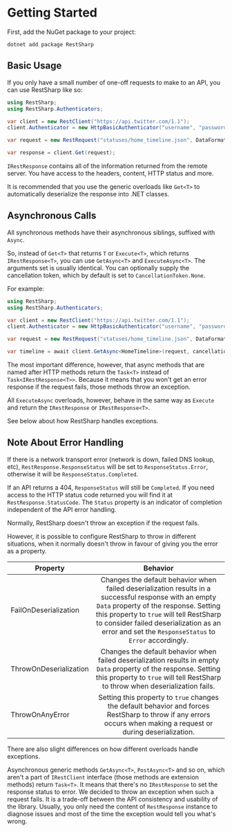 # Getting Started

First, add the NuGet package to your project:

```
dotnet add package RestSharp
```

## Basic Usage

If you only have a small number of one-off requests to make to an API, you can use RestSharp like so:

```csharp
using RestSharp;
using RestSharp.Authenticators;

var client = new RestClient("https://api.twitter.com/1.1");
client.Authenticator = new HttpBasicAuthenticator("username", "password");

var request = new RestRequest("statuses/home_timeline.json", DataFormat.Json);

var response = client.Get(request);
```

`IRestResponse` contains all of the information returned from the remote server. 
You have access to the headers, content, HTTP status and more. 

It is recommended that you use the generic overloads like `Get<T>` to automatically deserialize the response into .NET classes. 

## Asynchronous Calls

All synchronous methods have their asynchronous siblings, suffixed with `Async`.

So, instead of `Get<T>` that returns `T` or `Execute<T>`, which returns `IRestResponse<T>`,
you can use `GetAsync<T>` and `ExecuteAsync<T>`. The arguments set is usually identical.
You can optionally supply the cancellation token, which by default is set to `CancellationToken.None`.

For example:

```csharp
using RestSharp;
using RestSharp.Authenticators;

var client = new RestClient("https://api.twitter.com/1.1");
client.Authenticator = new HttpBasicAuthenticator("username", "password");

var request = new RestRequest("statuses/home_timeline.json", DataFormat.Json);

var timeline = await client.GetAsync<HomeTimeline>(request, cancellationToken);
```

The most important difference, however, that async methods that are named after
HTTP methods return the `Task<T>` instead of `Task<IRestResponse<T>>`. Because it
means that you won't get an error response if the request fails, those methods
throw an exception.

All `ExecuteAsync` overloads, however, behave in the same way as `Execute` and return
the `IRestResponse` or `IRestResponse<T>`.

See below about how RestSharp handles exceptions.

## Note About Error Handling

If there is a network transport error (network is down, failed DNS lookup, etc), `RestResponse.ResponseStatus` will be set to `ResponseStatus.Error`, otherwise it will be `ResponseStatus.Completed`. 

If an API returns a 404, `ResponseStatus` will still be `Completed`. If you need access to the HTTP status code returned you will find it at `RestResponse.StatusCode`. 
The `Status` property is an indicator of completion independent of the API error handling.

Normally, RestSharp doesn't throw an exception if the request fails.

However, it is possible to configure RestSharp to throw in different situations, when it normally doesn't throw
in favour of giving you the error as a property.

| Property        | Behavior           |
| ------------- |:-------------:|
| FailOnDeserialization      | Changes the default behavior when failed deserialization results in a successful response with an empty `Data` property of the response. Setting this property to `true` will tell RestSharp to consider failed deserialization as an error and set the `ResponseStatus` to `Error` accordingly. |
| ThrowOnDeserialization      | Changes the default behavior when failed deserialization results in empty `Data` property of the response. Setting this property to `true` will tell RestSharp to throw when deserialization fails. |
| ThrowOnAnyError      | Setting this property to `true` changes the default behavior and forces RestSharp to throw if any errors occurs when making a request or during deserialization.     |

There are also slight differences on how different overloads handle exceptions.

Asynchronous generic methods `GetAsync<T>`, `PostAsync<T>` and so on, which aren't a part of `IRestClient` interface
(those methods are extension methods) return `Task<T>`. It means that there's no `IRestResponse` to set the response status to error.
We decided to throw an exception when such a request fails. It is a trade-off between the API
consistency and usability of the library. Usually, you only need the content of `RestResponse` instance to diagnose issues
and most of the time the exception would tell you what's wrong. 
